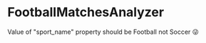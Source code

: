 # FootballMatchesAnalyzer
 
Value of "sport_name" property should be Football not Soccer :stuck_out_tongue_winking_eye:

